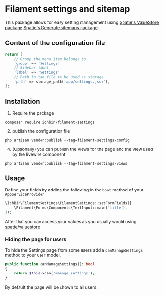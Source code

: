 # Filament settings and sitemap

This package allows for easy setting management using 
[Spatie's ValueStore package](https://github.com/spatie/valuestore)
[Spatie's Generate sitemaps package](https://github.com/spatie/laravel-sitemap)

## Content of the configuration file
```php
return [
    // Group the menu item belongs to
    'group' => 'Settings',
    // Sidebar label
    'label' => 'Settings',
    // Path to the file to be used as storage
    'path' => storage_path('app/settings.json'),
];
```

## Installation

1. Require the package
```shell
composer require ichbin/filament-settings
```

2. publish the configuration file
```shell
php artisan vendor:publish --tag=filament-settings-config
```

4. (Optionally) you can publish the views for the page and the view used by the livewire component
```shell
php artisan vendor:publish --tag=filament-settings-views
```

## Usage

Define your fields by adding the following in the `boot` method of your `AppServiceProvider`
```php
\IchBin\FilamentSettings\FilamentSettings::setFormFields([
    \Filament\Forms\Components\TextInput::make('title'),
]);
```

After that you can access your values as you usually would using [spatie/valuestore](https://github.com/spatie/valuestore)

### Hiding the page for users

To hide the Settings page from some users add a `canManageSettings` method to your `User` model.

```php
public function canManageSettings(): bool
{
    return $this->can('manage.settings');
}
```

By default the page will be shown to all users.
